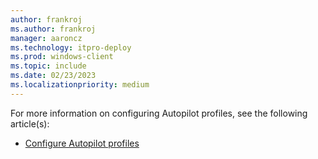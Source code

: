 ```yaml
---
author: frankroj
ms.author: frankroj
manager: aaroncz
ms.technology: itpro-deploy
ms.prod: windows-client
ms.topic: include
ms.date: 02/23/2023
ms.localizationpriority: medium
---
```


For more information on configuring Autopilot profiles, see the following article(s):

- [Configure Autopilot profiles](/mem/autopilot/profiles)